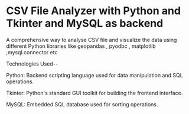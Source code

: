# CSV File Analyzer with Python and Tkinter and MySQL as backend 
A comprehensive way to analyse CSV file and visualize the data using different Python libraries like geopandas , pyodbc , matplotlib ,mysql.connector etc

Technologies Used--

Python: Backend scripting language used for data manipulation and SQL operations.

Tkinter: Python's standard GUI toolkit for building the frontend interface.

MySQL: Embedded SQL database used for sorting operations.
